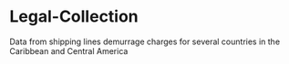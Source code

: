 # Legal-Collection
Data from shipping lines demurrage charges for several countries in the Caribbean and Central America
